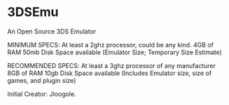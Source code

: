 # 3DSEmu
An Open Source 3DS Emulator

MINIMUM SPECS:
At least a 2ghz processor, could be any kind.
4GB of RAM
50mb Disk Space available (Emulator Size; Temporary Size Estimate)

RECOMMENDED SPECS:
At least a 3ghz processor of any manufacturer
8GB of RAM
10gb Disk Space available (Includes Emulator size, size of games, and plugin size)

Initial Creator: Jloogole.
